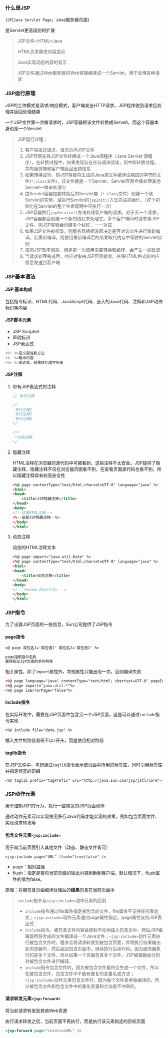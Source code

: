### 什么是JSP

`JSP`(`Java Servlet Page`，Java服务器页面)

是Servlet更高级别的扩展

> JSP文件=HTML+Java
>
> HTML负责静态内容显示
>
> Java实现动态内容的显示
>
> JSP文件通过Web服务器的Web容器编译成一个Servlet，用于处理各种请求

### JSP运行原理

JSP的工作模式是请求/响应模式，客户端发出HTTP请求，JSP程序收到请求后处理并返回处理结果

一个JSP文件第一次被请求时，JSP容器把该文件转换成Servelt，而这个容器本身也是一个Servlet

> JSP运行过程：
>
> 1. 客户端发送请求，请求访问JSP文件
> 2. JSP容器先将JSP文件转换成一个Java源程序（Java Servlet 源程序），在转换过程中，如果发现存在任何语法错误，则中断转换过程，并向服务端和客户端返回出错信息
> 3. 如果转换成功，则JSP容器将生成的Java源文件编译成相应的字节码文件(`*.class`文件)，该文件就是一个Servlet，Servlet容器会像处理其他Servlet一样来处理它
> 4. 由Servlet容器加载转换后的Servlet类（`*.class`文件）创建一个该Servlet的实例，斌执行Servlet的`jspInit()`方法完成初始化。（这个初始化在Servlet的整个生命周期中只执行一次）
> 5. JSP容器执行`jspService()`方法处理客户端的请求。对于灭一个请求，JSP容器都会创建一个新的线程来处理它。多个客户端同时请求该JSP文件，则JSP容器会创建多个线程，一一对应
> 6. 如果JSP文件被修改，则服务器根据设置决定是否对该文件进行重新编译。若重新编译，则使用重新编译后的结果取代内存中常驻的Servlet实例
> 7. 虽然JSP效率很高，但是第一次调用需要转换和编译，会产生一些延迟
> 8. 当请求处理完成后，响应对象由JSP容器接收，并将HTML格式的响应信息发送到客户端

### JSP基本语法

#### JSP 基本构成

包括指令标识、HTML代码、JavaScript代码、嵌入的Java代码、注释和JSP动作标识等内容

#### JSP脚本元素

- JSP Scriptlet
- 声明标识
- JSP表达式

```java
<%! %>定义属性和方法
<%  %>输出内容
<%= %>表达式，结果转化成字符串
```

#### JSP注释

1. 带有JSP表达式的注释

   ```java
   // 单行注释
   
   /*
   	多行注释1
   	多行注释2
   	多行注释3
   */
   
   /**
   	*文档注释
   */
   ```

2. 隐藏注释

   HTML注释在浏览器的源代码中可被看到，这些注释不太安全。JSP提供了隐藏注释，隐藏注释不仅在浏览器页面看不到，在查看页面源代码也看不到，所以隐藏注释具有较高安全性

   ```html
   <%@ page contentType="text/html;charset=UTF-8" language="java" %>
   <html>
   <head>
       <title>JSP隐藏注释</title>
   </head>
   <body>
   <!--这是HTML注释-->
   <%--这是JSP隐藏注释--%>
   </body>
   </html>
   ```

3. 动态注释

    动态的HTML注释文本

   ```html
   <%@ page import="java.util.Date" %>
   <%@ page contentType="text/html;charset=UTF-8" language="java" %>
   <html>
   <head>
       <title>动态注释</title>
   </head>
   <body>
   <!-- <%=new Date()%> -->
   </body>
   </html>
   ```

### JSP指令

为了设置JSP页面的一些信息，Sun公司提供了JSP指令

#### page指令

```html
<@ page 属性名1='属性值1' 属性名2='属性值2' %>

page指明指令名称
属性指定JSP页面的某些特性
```

相关属性，除了`import`属性外，其他属性只能出现一次，否则编译失败

```html
<%@ page language="java" contentType="text/html; chartset=UTF-8" pageEncoding="UTF-8" %>
<%@ page import="java.util.*"%>
<%@ page isErrorPage="false"%>
```

#### include指令

在实际开发中，需要在JSP页面中包含另一个JSP页面，这是可以通过`include`指令实现

```html
<%@ include file="date.jsp" %>
```

插入文件的路径易班不以`/`开头，而是使用相对路径

#### taglib指令

在JSP文件中，考研通过`taglib`指令表示该页面中所用的标签库，同时引用标签库并指定标签的前缀

`<%@ taglib prefix="tagPrefix" uri="http://java.sun.com/jsp/jstl/core">`

### JSP动作元素

用于控制JSP的行为，执行一些常见的JSP页面动作

通过动作元素可以实现使用多行Java代码才能实现的效果，例如包含页面文件、实现请求转发等

#### 包含文件元素`<jsp:include>`

用于向当前页面引入其他文件（动态、静态文件皆可）

`<jsp:include page="URL" flush="true|false" />`

- page：相对路径
- flush：指定是否将当前页面的输出内容刷新到客户端。默认情况下，flush属性的值为false。

原理：将被包含页面编译处理后的**结果**包含在当前页面中

> `include`指令与`<jsp:include>`动作元素的区别
>
> - `include`指令通过file属性指定被包含的文件，file属性不支持任何表达式；`<jsp:include>`动作元素通过page属性指定，page属性支持JSP表达式
> - `include`指令，被包含文件内容会原封不动地插入包含页中，然后JSP编辑器再将合成的文件编译成一个Java文件；`<jsp:include>`动作元素执行被包含文件时，程序会将请求转发到被包含页面，并将执行结果输出到浏览器中，然后返回包含页面中，继续执行后续代码。因为服务器执行的是多个文件，所以如果一个页面包含多个文件，JSP编辑器会分别对被包含文件进行编译。
> - `include`指令包含文件时，因为被包含文件最终会生成一个文件，所以在被包含文件、包含文件中不能有重复的变量名或方法；`<jsp:include>`动作元素包含文件时，因为每个文件是单独编译的，所以被包含文件和包含文件中的重名变量和方法是不冲突的。

#### 请求转发元素`<jsp:forward>`

将当前请求转发到其他Web资源

执行请求转发之后，当前页面不再执行，而是执行该元素指定的目标页面

 ```html
<jsp:forward page="relativeURL" />
 ```

